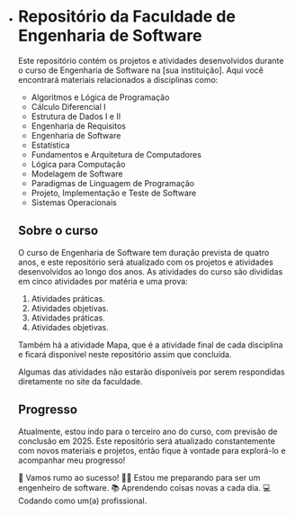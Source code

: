 * # Repositório da Faculdade de Engenharia de Software

  Este repositório contém os projetos e atividades desenvolvidos durante o curso de Engenharia de Software na [sua instituição]. Aqui você encontrará materiais relacionados a disciplinas como:

  - Algoritmos e Lógica de Programação
  - Cálculo Diferencial I
  - Estrutura de Dados I e II
  - Engenharia de Requisitos
  - Engenharia de Software
  - Estatística
  - Fundamentos e Arquitetura de Computadores
  - Lógica para Computação
  - Modelagem de Software
  - Paradigmas de Linguagem de Programação
  - Projeto, Implementação e Teste de Software
  - Sistemas Operacionais

  ## Sobre o curso

  O curso de Engenharia de Software tem duração prevista de quatro anos, e este repositório será atualizado com os projetos e atividades desenvolvidos ao longo dos anos. As atividades do curso são divididas em cinco atividades por matéria e uma prova:

  1. Atividades práticas.
  2. Atividades objetivas.
  3. Atividades práticas.
  4. Atividades objetivas.

  Também há a atividade Mapa, que é a atividade final de cada disciplina e ficará disponível neste repositório assim que concluída.

  Algumas das atividades não estarão disponíveis por serem respondidas diretamente no site da faculdade.

  ## Progresso

  Atualmente, estou indo para o terceiro ano do curso, com previsão de conclusão em 2025. Este repositório será atualizado constantemente com novos materiais e projetos, então fique à vontade para explorá-lo e acompanhar meu progresso!

  🚀  Vamos rumo ao sucesso!
  👨‍🎓 Estou me preparando para ser um engenheiro de software.
  📚 Aprendendo coisas novas a cada dia.
  💻 Codando como um(a) profissional.